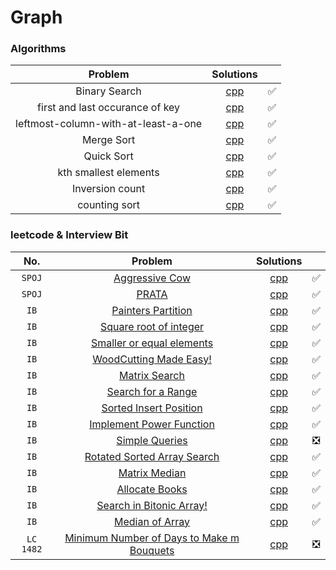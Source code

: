 # Graph

### Algorithms

|               Problem               |                              Solutions                               |       |
| :---------------------------------: | :------------------------------------------------------------------: | :---: |
|            Binary Search            |                      [cpp](./BinarySearch.cpp)                       |   ✅   |
|   first and last occurance of key   |        [cpp](./first%20and%20last%20occurance%20of%20key.cpp)        |   ✅   |
| leftmost-column-with-at-least-a-one |           [cpp](./leftmost-column-with-at-least-a-one.cpp)           |   ✅   |
|             Merge Sort              |                      [cpp](./merge%20sort.cpp)                       |   ✅   |
|             Quick Sort              |                      [cpp](./Quick%20sort.cpp)                       |   ✅   |
|        kth smallest elements        | [cpp](./kth%20smallest%20element%20in%20array%20using%20sorting.cpp) |   ✅   |
|           Inversion count           |                    [cpp](./Inversion%20count.cpp)                    |   ✅   |
|            counting sort            |                     [cpp](./counting%20sort.cpp)                     |   ✅   |


### leetcode & Interview Bit
|    No.    |                                                        Problem                                                        |                   Solutions                    |       |
| :-------: | :-------------------------------------------------------------------------------------------------------------------: | :--------------------------------------------: | :---: |
|  `SPOJ`   |                               [Aggressive Cow](https://www.spoj.com/problems/AGGRCOW/)                                |         [cpp](./Aggressive%20cow.cpp)          |   ✅   |
|  `SPOJ`   |                                     [PRATA](https://www.spoj.com/problems/PRATA/)                                     |               [cpp](./PRATA.cpp)               |   ✅   |
|   `IB`    |                [Painters Partition](https://www.interviewbit.com/problems/painters-partition-problem/)                |  [cpp](./Painter's%20Partition%20Problem.cpp)  |   ✅   |
|   `IB`    |                [Square root of integer](https://www.interviewbit.com/problems/square-root-of-integer/)                |   [cpp](./Square%20Root%20of%20Integer.cpp)    |   ✅   |
|   `IB`    |             [Smaller or equal elements](https://www.interviewbit.com/problems/smaller-or-equal-elements/)             |  [cpp](./Smaller%20or%20equal%20elements.cpp)  |   ✅   |
|   `IB`    |                [WoodCutting Made Easy!](https://www.interviewbit.com/problems/woodcutting-made-easy/)                 |    [cpp](./WoodCutting%20Made%20Easy!.cpp)     |   ✅   |
|   `IB`    |                         [Matrix Search](https://www.interviewbit.com/problems/matrix-search/)                         |          [cpp](./Matrix%20Search.cpp)          |   ✅   |
|   `IB`    |                    [Search for a Range](https://www.interviewbit.com/problems/search-for-a-range/)                    |     [cpp](./Search%20for%20a%20Range.cpp)      |   ✅   |
|   `IB`    |                [Sorted Insert Position](https://www.interviewbit.com/problems/sorted-insert-position/)                |    [cpp](./Sorted%20Insert%20Position.cpp)     |   ✅   |
|   `IB`    |              [Implement Power Function](https://www.interviewbit.com/problems/implement-power-function/)              |   [cpp](./Implement%20Power%20Function.cpp)    |   ✅   |
|   `IB`    |                        [Simple Queries](https://www.interviewbit.com/problems/simple-queries/)                        |         [cpp](./Simple%20Queries.cpp)          |   ❎   |
|   `IB`    |           [Rotated Sorted Array Search](https://www.interviewbit.com/problems/rotated-sorted-array-search/)           | [cpp](./Rotated%20Sorted%20Array%20Search.cpp) |   ✅   |
|   `IB`    |                         [Matrix Median](https://www.interviewbit.com/problems/matrix-median/)                         |          [cpp](./Matrix%20Median.cpp)          |   ✅   |
|   `IB`    |                        [Allocate Books](https://www.interviewbit.com/problems/allocate-books/)                        |         [cpp](./Allocate%20Books.cpp)          |   ✅   |
|   `IB`    |              [Search in Bitonic Array!](https://www.interviewbit.com/problems/search-in-bitonic-array/)               |  [cpp](./Search%20in%20Bitonic%20Array!.cpp)   |   ✅   |
|   `IB`    |                       [Median of Array](https://www.interviewbit.com/problems/median-of-array/)                       |        [cpp](./Median%20of%20Array.cpp)        |   ✅   |
| `LC 1482` | [Minimum Number of Days to Make m Bouquets](https://leetcode.com/problems/minimum-number-of-days-to-make-m-bouquets/) |                    [cpp]()                     |   ❎   |
